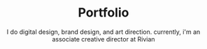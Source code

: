 ---
title: "Portfolio"
bio: "Jadai is a designer and art director who loves to tell a good story"
subtitle: "I do digital design, brand design, and art direction. currently, i'm an associate creative director at Rivian"
profile_image: "/images/profile.webp"
social_links:
  - name: "Instagram"
    icon: "instagram"
    url: "https://instagram.com/jadai"
  - name: "LinkedIn"
    icon: "linkedin-in"
    url: "https://linkedin.com/in/jadai"
  - name: "X"
    icon: "x-twitter"
    url: "https://x.com/jadai"
  - name: "GitHub"
    icon: "github"
    url: "https://github.com/jadai"
  - name: "YouTube"
    icon: "youtube"
    url: "https://youtube.com/@jadai"
featured_brands:
  - "/images/logos/n8n.svg"
  - "/images/logos/github.svg"
  - "/images/logos/notion.svg" 
  - "/images/logos/google.svg"
  - "/images/logos/groq.svg"
brand_logos:
  - "/images/logos/rivian.svg"
  - "/images/logos/tesla.svg"
  - "/images/logos/solarcity.svg"
  - "/images/logos/boosted.svg"
  - "/images/logos/blackdiamond.svg"
featured_projects:
  - title: "BRANDING AN ELECTRIC TRANSPORTATION CO."
    role: "ART DIRECTOR"
    description: "I lead the creative team at Boosted managing their brand, web design, photography, and filmmaking"
    image: "/images/projects/okiapp.png"
    url: "/projects/carver"
  - title: "DESIGNING RIVIAN'S DIGITAL BRAND EXPERIENCE"
    role: "ART DIRECTOR"
    description: "I lead the creative team at Boosted managing their brand, web design, photography, and filmmaking"
    image: "/videos/showreel.mp4"
    url: "/projects/rivian"
  - title: "LEADING DESIGN FOR BOOSTED'S WEBSITE"
    role: "ART DIRECTOR"
    description: "I lead the creative team at Boosted managing their brand, web design, photography, and filmmaking"
    image: "/images/projects/newsletter.png"
    layout: "grid"
    url: "/projects/boosted-website"
  - title: "DESIGNING A CAMPAIGN FOR REV"
    role: "ART DIRECTOR"
    description: "I lead the creative team at Boosted managing their brand, web design, photography, and filmmaking"
    image: "/videos/showreel.mp4"
    url: "/projects/boosted-rev"
---